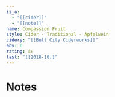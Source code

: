 ```yaml
---
is_a:
  - "[[cider]]"
  - "[[note]]"
name: Compassion Fruit
style: Cider - Traditional - Apfelwein
cidery: "[[Bull City Ciderworks]]"
abv: 6
rating: 👍
last: "[[2018-10]]"
---
```

# Notes

